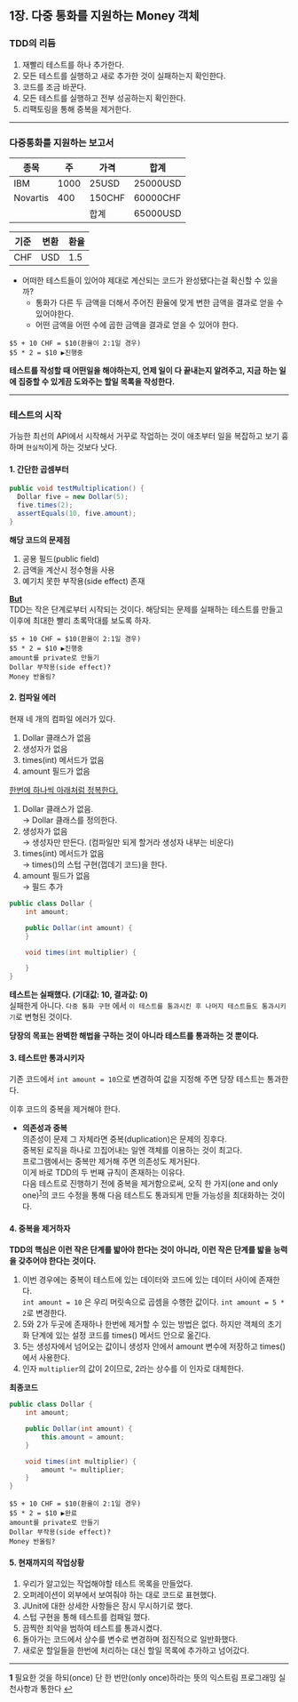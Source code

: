 ## 1장. 다중 통화를 지원하는 Money 객체

### TDD의 리듬

1. 재빨리 테스트를 하나 추가한다.
2. 모든 테스트를 실행하고 새로 추가한 것이 실패하는지 확인한다.
3. 코드를 조금 바꾼다.
4. 모든 테스트를 실행하고 전부 성공하는지 확인한다.
5. 리팩토링을 통해 중복을 제거한다.

---

### 다중통화를 지원하는 보고서

| 종목     | 주   | 가격   | 합계     |
| -------- | ---- | ------ | -------- |
| IBM      | 1000 | 25USD  | 25000USD |
| Novartis | 400  | 150CHF | 60000CHF |
|          |      | 합계   | 65000USD |

| 기준 | 변환 | 환율 |
| ---- | ---- | ---- |
| CHF  | USD  | 1.5  |

- 어떠한 테스트들이 있어야 제대로 계산되는 코드가 완성됐다는걸 확신할 수 있을까?
  - 통화가 다른 두 금액을 더해서 주어진 환율에 맞게 변한 금액을 결과로 얻을 수 있어야한다.
  - 어떤 금액을 어떤 수에 곱한 금액을 결과로 얻을 수 있어야 한다.

```
$5 + 10 CHF = $10(환율이 2:1일 경우)
$5 * 2 = $10 ▶진행중
```

**테스트를 작성할 때 어떤일을 해야하는지, 언제 일이 다 끝내는지 알려주고, 지금 하는 일에 집중할 수 있게끔 도와주는 할일 목록을 작성한다.**

---

### 테스트의 시작

가능한 최선의 API에서 시작해서 거꾸로 작업하는 것이 애초부터 일을 복잡하고 보기 흉하며 `현실적`이게 하는 것보다 낫다.

#### 1. 간단한 곱셈부터

```java
public void testMultiplication() {
  Dollar five = new Dollar(5);
  five.times(2);
  assertEquals(10, five.amount);
}
```

**해당 코드의 문제점**

1. 공용 필드(public field)
2. 금액을 계산시 정수형을 사용
3. 예기치 못한 부작용(side effect) 존재

**<U>But</U>**  
TDD는 작은 단계로부터 시작되는 것이다. 해당되는 문제를 실패하는 테스트를 만들고 이후에 최대한 빨리 초록막대를 보도록 하자.

```
$5 + 10 CHF = $10(환율이 2:1일 경우)
$5 * 2 = $10 ▶진행중
amount를 private로 만들기
Dollar 부작용(side effect)?
Money 반올림?
```

#### 2. 컴파일 에러

현재 네 개의 컴파일 에러가 있다.

1.  Dollar 클래스가 없음
2.  생성자가 없음
3.  times(int) 메서드가 없음
4.  amount 필드가 없음

<U>한번에 하나씩 아래처럼 정복한다.</U>

1.  Dollar 클래스가 없음.  
    → Dollar 클래스를 정의한다.
2.  생성자가 없음  
    → 생성자만 만든다. (컴파일만 되게 할거라 생성자 내부는 비운다)
3.  times(int) 메서드가 없음  
    → times()의 스텁 구현(껍데기 코드)을 한다.
4.  amount 필드가 없음  
    → 필드 추가

```java
public class Dollar {
    int amount;

    public Dollar(int amount) {
    }

    void times(int multiplier) {

    }
}
```

**테스트는 실패했다. (기대값: 10, 결과값: 0)**  
실패한게 아니다. `다중 통화 구현` 에서 `이 테스트를 통과시킨 후 나머지 테스트들도 통과시키기`로 변형된 것이다.

**당장의 목표는 완벽한 해법을 구하는 것이 아니라 테스트를 통과하는 것 뿐이다.**

#### 3. 테스트만 통과시키자

기존 코드에서 `int amount = 10`으로 변경하여 값을 지정해 주면 당장 테스트는 통과한다.

이후 코드의 중복을 제거해야 한다.

- **의존성과 중복**  
  의존성이 문제 그 자체라면 중복(duplication)은 문제의 징후다.  
  중복된 로직을 하나로 끄집어내는 일엔 객체를 이용하는 것이 최고다.  
  프로그램에서는 중복만 제거해 주면 의존성도 제거된다.  
  이게 바로 TDD의 두 번째 규칙이 존재하는 이유다.  
  다음 테스트로 진행하기 전에 중복을 제거함으로써, 오직 한 가지(one and only one)<sup id="oneandonlyone">[1](#f1)</sup>의 코드 수정을 통해 다음 테스트도 통과되게 만들 가능성을 최대화하는 것이다.

#### 4. 중복을 제거하자

**TDD의 핵심은 이런 작은 단계를 밟아야 한다는 것이 아니라, 이런 작은 단계를 밟을 능력을 갖추어야 한다는 것이다.**

1. 이번 경우에는 중복이 테스트에 있는 데이터와 코드에 있는 데이터 사이에 존재한다.  
   `int amount = 10` 은 우리 머릿속으로 곱셈을 수행한 값이다. `int amount = 5 * 2`로 변경한다.
2. 5와 2가 두곳에 존재하나 한번에 제거할 수 있는 방법은 없다. 하지만 객체의 초기화 단계에 있는 설정 코드를 times() 메서드 안으로 옮긴다.
3. 5는 생성자에서 넘어오는 값이니 생성자 안에서 amount 변수에 저장하고 times()에서 사용한다.
4. 인자 `multiplier`의 값이 2이므로, 2라는 상수를 이 인자로 대체한다.

**최종코드**

```java
public class Dollar {
    int amount;

    public Dollar(int amount) {
        this.amount = amount;
    }

    void times(int multiplier) {
        amount *= multiplier;
    }
}
```

```
$5 + 10 CHF = $10(환율이 2:1일 경우)
$5 * 2 = $10 ▶완료
amount를 private로 만들기
Dollar 부작용(side effect)?
Money 반올림?
```

#### 5. 현재까지의 작업상황

1. 우리가 알고있는 작업해야할 테스트 목록을 만들었다.
2. 오퍼레이션이 외부에서 보여줘야 하는 대로 코드로 표현했다.
3. JUnit에 대한 상세한 사항들은 잠시 무시하기로 했다.
4. 스텁 구현을 통해 테스트를 컴패일 했다.
5. 끔찍한 죄악을 범하여 테스트를 통과시켰다.
6. 돌아가는 코드에서 상수를 변수로 변경하며 점진적으로 일반화했다.
7. 새로운 할일들을 한번에 처리하는 대신 할일 목록에 추가하고 넘어갔다.

---

<b id="f1">1</b> 필요한 것을 하되(once) 단 한 번만(only once)하라는 뜻의 익스트림 프로그래밍 실천사항과 통한다 [↩](#oneandonlyone)
